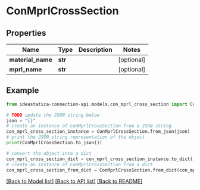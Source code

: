 # ConMprlCrossSection


## Properties

Name | Type | Description | Notes
------------ | ------------- | ------------- | -------------
**material_name** | **str** |  | [optional] 
**mprl_name** | **str** |  | [optional] 

## Example

```python
from ideastatica-connection-api.models.con_mprl_cross_section import ConMprlCrossSection

# TODO update the JSON string below
json = "{}"
# create an instance of ConMprlCrossSection from a JSON string
con_mprl_cross_section_instance = ConMprlCrossSection.from_json(json)
# print the JSON string representation of the object
print(ConMprlCrossSection.to_json())

# convert the object into a dict
con_mprl_cross_section_dict = con_mprl_cross_section_instance.to_dict()
# create an instance of ConMprlCrossSection from a dict
con_mprl_cross_section_from_dict = ConMprlCrossSection.from_dict(con_mprl_cross_section_dict)
```
[[Back to Model list]](../README.md#documentation-for-models) [[Back to API list]](../README.md#documentation-for-api-endpoints) [[Back to README]](../README.md)


